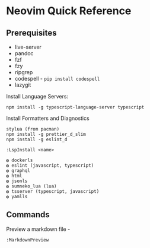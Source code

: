 # Neovim Quick Reference

## Prerequisites
- live-server
- pandoc
- fzf
- fzy
- ripgrep
- codespell - `pip install codespell`
- lazygit

Install Language Servers:

```
npm install -g typescript-language-server typescript
```

Install Formatters and Diagnostics
```
stylua (from pacman)
npm install -g prettier_d_slim
npm install -g eslint_d
```

`:LspInstall <name>`
```
◍ dockerls 
◍ eslint (javascript, typescript)
◍ graphql 
◍ html 
◍ jsonls 
◍ sumneko_lua (lua)
◍ tsserver (typescript, javascript)
◍ yamlls 
```


## Commands

Preview a markdown file -
```
:MarkdownPreview
```
